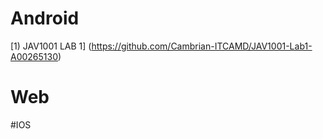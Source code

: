 # Android 
[1) JAV1001 LAB 1] (https://github.com/Cambrian-ITCAMD/JAV1001-Lab1-A00265130)

# Web

#IOS
